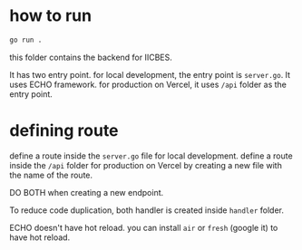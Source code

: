 # how to run

```bash
go run .
```

this folder contains the backend for IICBES.

It has two entry point. for local development, the entry point is `server.go`. It uses ECHO framework. for production on Vercel, it uses `/api` folder as the entry point.

# defining route

define a route inside the `server.go` file for local development.
define a route inside the `/api` folder for production on Vercel by creating a new file with the name of the route.

DO BOTH when creating a new endpoint.

To reduce code duplication, both handler is created inside `handler` folder.

ECHO doesn't have hot reload. you can install `air` or `fresh` (google it) to have hot reload.
